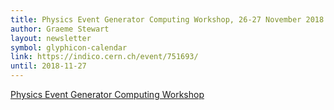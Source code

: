 ```yaml
---
title: Physics Event Generator Computing Workshop, 26-27 November 2018
author: Graeme Stewart
layout: newsletter
symbol: glyphicon-calendar
link: https://indico.cern.ch/event/751693/
until: 2018-11-27
---
```


[Physics Event Generator Computing Workshop](https://indico.cern.ch/event/751693/)
